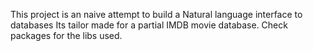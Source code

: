 This project is an naive attempt to build a Natural language interface to databases
Its tailor made for a partial IMDB movie database.
Check packages for the libs used.

